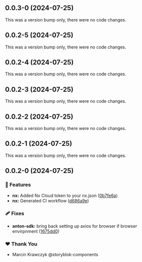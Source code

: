 ## 0.0.3-0 (2024-07-25)

This was a version bump only, there were no code changes.

## 0.0.2-5 (2024-07-25)

This was a version bump only, there were no code changes.

## 0.0.2-4 (2024-07-25)

This was a version bump only, there were no code changes.

## 0.0.2-3 (2024-07-25)

This was a version bump only, there were no code changes.

## 0.0.2-2 (2024-07-25)

This was a version bump only, there were no code changes.

## 0.0.2-1 (2024-07-25)

This was a version bump only, there were no code changes.

## 0.0.2-0 (2024-07-25)


### 🚀 Features

- **nx:** Added Nx Cloud token to your nx.json ([0b7fe6a](https://github.com/marckraw/anton-suite/commit/0b7fe6a))
- **nx:** Generated CI workflow ([d686a9e](https://github.com/marckraw/anton-suite/commit/d686a9e))

### 🩹 Fixes

- **anton-sdk:** bring back setting up axios for browser if browser envirpnment ([1675dd0](https://github.com/marckraw/anton-suite/commit/1675dd0))

### ❤️  Thank You

- Marcin Krawczyk @storyblok-components